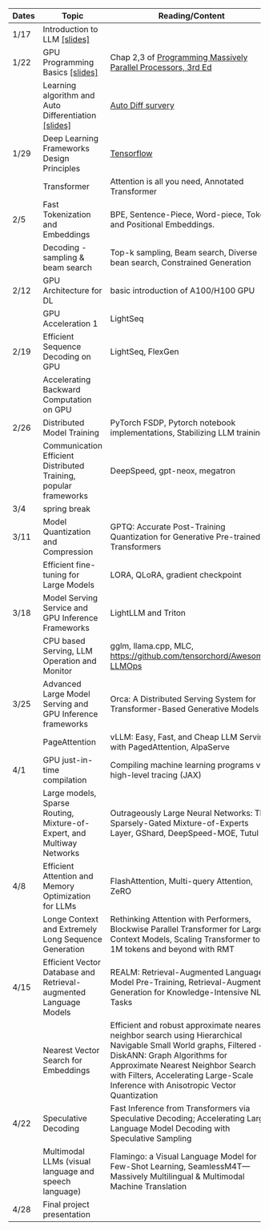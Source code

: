| Dates | Topic                                                                                   | Reading/Content                                                                                                                                                                                                                                                              | Homework                                                   |
| ----- | --------------------------------------------------------------------------------------- | ---------------------------------------------------------------------------------------------------------------------------------------------------------------------------------------------------------------------------------------------------------------------------- | ---------------------------------------------------------- |
| 1/17  | Introduction to LLM [[slides]](/slides/llmsys-01-intro.pdf)                             |                                                                                                                                                                                                                                                                              | [HW1 out](/assignments/11868_LLM_Systems_Assignment_1.pdf) |
| 1/22  | GPU Programming Basics [[slides]](/slides/llmsys-02-hw-comp.pdf)                        | Chap 2,3 of [Programming Massively Parallel Processors, 3rd Ed](https://cmu.primo.exlibrisgroup.com/permalink/01CMU_INST/6lpsnm/alma991019904889504436)                                                                                                                      |                                                            |
|       | Learning algorithm and Auto Differentiation  [[slides]](/slides/llmsys-03-autodiff.pdf) | [Auto Diff survery](https://arxiv.org/abs/1502.05767)                                                                                                                                                                                                                        |                                                            |
| 1/29  | Deep Learning Frameworks Design Principles                                              | [Tensorflow](https://www.usenix.org/system/files/conference/osdi16/osdi16-abadi.pdf)                                                                                                                                                                                         |                                                            |
|       | Transformer                                                                             | Attention is all you need, Annotated Transformer                                                                                                                                                                                                                             |                                                            |
| 2/5   | Fast Tokenization and Embeddings                                                        | BPE, Sentence-Piece, Word-piece, Token and Positional Embeddings.                                                                                                                                                                                                            | HW1 due                                                    |
|       | Decoding - sampling & beam search                                                       | Top-k sampling, Beam search, Diverse bean search, Constrained Generation                                                                                                                                                                                                     |                                                            |
| 2/12  | GPU Architecture for DL                                                                 | basic introduction of A100/H100 GPU                                                                                                                                                                                                                                          | Guest(?)                                                   |
|       | GPU Acceleration 1                                                                      | LightSeq                                                                                                                                                                                                                                                                     |                                                            |
| 2/19  | Efficient Sequence Decoding on GPU                                                      | LightSeq, FlexGen                                                                                                                                                                                                                                                            | HW2 due                                                    |
|       | Accelerating Backward Computation on GPU                                                |                                                                                                                                                                                                                                                                              |                                                            |
| 2/26  | Distributed Model Training                                                              | PyTorch FSDP, Pytorch notebook implementations, Stabilizing LLM training                                                                                                                                                                                                     |                                                            |
|       | Communication Efficient Distributed Training, popular frameworks                        | DeepSpeed, gpt-neox, megatron                                                                                                                                                                                                                                                |                                                            |
| 3/4   | spring break                                                                            |                                                                                                                                                                                                                                                                              |                                                            |
| 3/11  | Model Quantization and Compression                                                      | GPTQ: Accurate Post-Training Quantization for Generative Pre-trained Transformers                                                                                                                                                                                            | HW3 Due                                                    |
|       | Efficient fine-tuning for Large Models                                                  | LORA, QLoRA, gradient checkpoint                                                                                                                                                                                                                                             |                                                            |
| 3/18  | Model Serving Service and GPU Inference Frameworks                                      | LightLLM and Triton                                                                                                                                                                                                                                                          |                                                            |
|       | CPU based Serving, LLM Operation and Monitor                                            | gglm, llama.cpp, MLC, https://github.com/tensorchord/Awesome-LLMOps                                                                                                                                                                                                          |                                                            |
| 3/25  | Advanced Large Model Serving and GPU Inference frameworks                               | Orca: A Distributed Serving System for Transformer-Based Generative Models                                                                                                                                                                                                   | HW4 Due                                                    |
|       | PageAttention                                                                           | vLLM: Easy, Fast, and Cheap LLM Serving with PagedAttention, AlpaServe                                                                                                                                                                                                       |                                                            |
| 4/1   | GPU just-in-time compilation                                                            | Compiling machine learning programs via high-level tracing (JAX)                                                                                                                                                                                                             |                                                            |
|       | Large models, Sparse Routing, Mixture-of-Expert, and Multiway Networks                  | Outrageously Large Neural Networks: The Sparsely-Gated Mixture-of-Experts Layer, GShard, DeepSpeed-MOE, Tutul                                                                                                                                                                |                                                            |
| 4/8   | Efficient Attention and Memory Optimization for LLMs                                    | FlashAttention, Multi-query Attention, ZeRO                                                                                                                                                                                                                                  | HW5 Due                                                    |
|       | Longe Context and Extremely Long Sequence Generation                                    | Rethinking Attention with Performers, Blockwise Parallel Transformer for Large Context Models, Scaling Transformer to 1M tokens and beyond with RMT                                                                                                                          |                                                            |
| 4/15  | Efficient Vector Database and Retrieval-augmented Language Models                       | REALM: Retrieval-Augmented Language Model Pre-Training, Retrieval-Augmented Generation for Knowledge-Intensive NLP Tasks                                                                                                                                                     |                                                            |
|       | Nearest Vector Search for Embeddings                                                    | Efficient and robust approximate nearest neighbor search using Hierarchical Navigable Small World graphs, Filtered − DiskANN: Graph Algorithms for Approximate Nearest Neighbor Search with Filters, Accelerating Large-Scale Inference with Anisotropic Vector Quantization |                                                            |
| 4/22  | Speculative Decoding                                                                    | Fast Inference from Transformers via Speculative Decoding; Accelerating Large Language Model Decoding with Speculative Sampling                                                                                                                                              |
|       | Multimodal LLMs (visual language and speech language)                                   | Flamingo: a Visual Language Model for Few-Shot Learning, SeamlessM4T—Massively Multilingual & Multimodal Machine Translation                                                                                                                                                 |                                                            |
| 4/28  | Final project presentation                                                              |                                                                                                                                                                                                                                                                              |                                                            |
